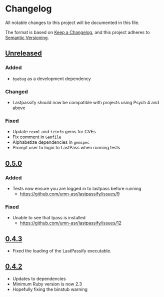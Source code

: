 # Changelog
All notable changes to this project will be documented in this file.

The format is based on [Keep a Changelog](https://keepachangelog.com/en/1.0.0/),
and this project adheres to [Semantic Versioning](https://semver.org/spec/v2.0.0.html).

## [Unreleased]

### Added

- `byebug` as a development dependency

### Changed

- Lastpassify should now be compatible with projects using Psych 4 and above

### Fixed

- Update `rexml` and `tzinfo` gems for CVEs
- Fix comment in `Gemfile`
- Alphabetize dependencies in `gemspec`
- Prompt user to login to LastPass when running tests

## [0.5.0]

### Added
- Tests now ensure you are logged in to lastpass before running
  - https://github.com/umn-asr/lastpassify/issues/9

### Fixed
- Unable to see that lpass is installed
  - https://github.com/umn-asr/lastpassify/issues/12

## [0.4.3]

- Fixed the loading of the LastPassify executable.

## [0.4.2]

- Updates to dependencies
- Minimum Ruby version is now 2.3
- Hopefully fixing the binstub warning

[Unreleased]: https://github.com/umn-asr/lastpassify/compare/v0.5.0...HEAD
[0.5.0]: https://github.com/umn-asr/lastpassify/compare/v0.4.3...v0.5.0
[0.4.3]: https://github.com/umn-asr/lastpassify/compare/v0.4.2...v0.4.3
[0.4.2]: https://github.com/umn-asr/lastpassify/compare/3997abac1101eb75c91543241651976be4d49f73...HEAD
